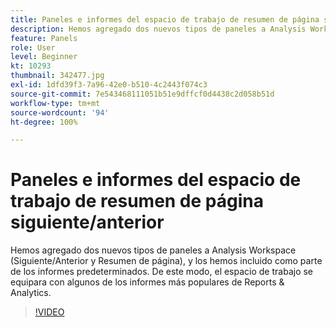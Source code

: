 ```yaml
---
title: Paneles e informes del espacio de trabajo de resumen de página siguiente/anterior
description: Hemos agregado dos nuevos tipos de paneles a Analysis Workspace (Siguiente/Anterior y Resumen de página), y los hemos incluido como parte de los informes predeterminados. De este modo, el espacio de trabajo se equipara con algunos de los informes más populares de Reports & Analytics.
feature: Panels
role: User
level: Beginner
kt: 10293
thumbnail: 342477.jpg
exl-id: 1dfd39f3-7a96-42e0-b510-4c2443f074c3
source-git-commit: 7e543468111051b51e9dffcf0d4438c2d058b51d
workflow-type: tm+mt
source-wordcount: '94'
ht-degree: 100%

---
```


# Paneles e informes del espacio de trabajo de resumen de página siguiente/anterior

Hemos agregado dos nuevos tipos de paneles a Analysis Workspace (Siguiente/Anterior y Resumen de página), y los hemos incluido como parte de los informes predeterminados. De este modo, el espacio de trabajo se equipara con algunos de los informes más populares de Reports &amp; Analytics.

>[!VIDEO](https://video.tv.adobe.com/v/346417/?quality=12&learn=on&captions=spa)
